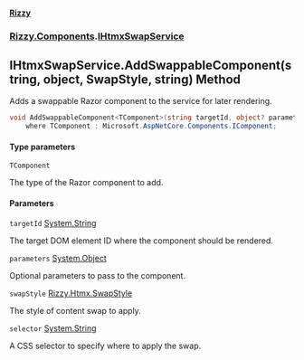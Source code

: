 #### [Rizzy](index 'index')
### [Rizzy.Components](Rizzy.Components 'Rizzy.Components').[IHtmxSwapService](Rizzy.Components.IHtmxSwapService 'Rizzy.Components.IHtmxSwapService')

## IHtmxSwapService.AddSwappableComponent<TComponent>(string, object, SwapStyle, string) Method

Adds a swappable Razor component to the service for later rendering.

```csharp
void AddSwappableComponent<TComponent>(string targetId, object? parameters=null, Rizzy.Htmx.SwapStyle swapStyle=Rizzy.Htmx.SwapStyle.outerHTML, string? selector=null)
    where TComponent : Microsoft.AspNetCore.Components.IComponent;
```
#### Type parameters

<a name='Rizzy.Components.IHtmxSwapService.AddSwappableComponent_TComponent_(string,object,Rizzy.Htmx.SwapStyle,string).TComponent'></a>

`TComponent`

The type of the Razor component to add.
#### Parameters

<a name='Rizzy.Components.IHtmxSwapService.AddSwappableComponent_TComponent_(string,object,Rizzy.Htmx.SwapStyle,string).targetId'></a>

`targetId` [System.String](https://docs.microsoft.com/en-us/dotnet/api/System.String 'System.String')

The target DOM element ID where the component should be rendered.

<a name='Rizzy.Components.IHtmxSwapService.AddSwappableComponent_TComponent_(string,object,Rizzy.Htmx.SwapStyle,string).parameters'></a>

`parameters` [System.Object](https://docs.microsoft.com/en-us/dotnet/api/System.Object 'System.Object')

Optional parameters to pass to the component.

<a name='Rizzy.Components.IHtmxSwapService.AddSwappableComponent_TComponent_(string,object,Rizzy.Htmx.SwapStyle,string).swapStyle'></a>

`swapStyle` [Rizzy.Htmx.SwapStyle](https://docs.microsoft.com/en-us/dotnet/api/Rizzy.Htmx.SwapStyle 'Rizzy.Htmx.SwapStyle')

The style of content swap to apply.

<a name='Rizzy.Components.IHtmxSwapService.AddSwappableComponent_TComponent_(string,object,Rizzy.Htmx.SwapStyle,string).selector'></a>

`selector` [System.String](https://docs.microsoft.com/en-us/dotnet/api/System.String 'System.String')

A CSS selector to specify where to apply the swap.